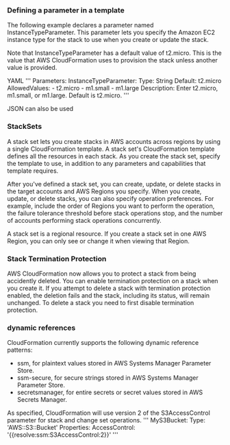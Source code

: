 ### Defining a parameter in a template
The following example declares a parameter named InstanceTypeParameter. This parameter lets you specify the Amazon EC2 instance type for the stack to use when you create or update the stack.

Note that InstanceTypeParameter has a default value of t2.micro. This is the value that AWS CloudFormation uses to provision the stack unless another value is provided.


YAML
'''
Parameters:
  InstanceTypeParameter:
    Type: String
    Default: t2.micro
    AllowedValues:
      - t2.micro
      - m1.small
      - m1.large
    Description: Enter t2.micro, m1.small, or m1.large. Default is t2.micro.
'''

JSON can also be used


### StackSets
A stack set lets you create stacks in AWS accounts across regions by using a single CloudFormation template. A stack set's CloudFormation template defines all the resources in each stack. As you create the stack set, specify the template to use, in addition to any parameters and capabilities that template requires.

After you've defined a stack set, you can create, update, or delete stacks in the target accounts and AWS Regions you specify. When you create, update, or delete stacks, you can also specify operation preferences. For example, include the order of Regions you want to perform the operation, the failure tolerance threshold before stack operations stop, and the number of accounts performing stack operations concurrently.

A stack set is a regional resource. If you create a stack set in one AWS Region, you can only see or change it when viewing that Region.


### Stack Termination Protection

AWS CloudFormation now allows you to protect a stack from being accidently deleted. You can enable termination protection on a stack when you create it. If you attempt to delete a stack with termination protection enabled, the deletion fails and the stack, including its status, will remain unchanged. To delete a stack you need to first disable termination protection. 

### dynamic references

CloudFormation currently supports the following dynamic reference patterns:
* ssm, for plaintext values stored in AWS Systems Manager Parameter Store.
* ssm-secure, for secure strings stored in AWS Systems Manager Parameter Store.
* secretsmanager, for entire secrets or secret values stored in AWS Secrets Manager.


As specified, CloudFormation will use version 2 of the S3AccessControl parameter for stack and change set operations.
'''
  MyS3Bucket:
    Type: 'AWS::S3::Bucket'
    Properties:
      AccessControl: '{{resolve:ssm:S3AccessControl:2}}' 
'''
